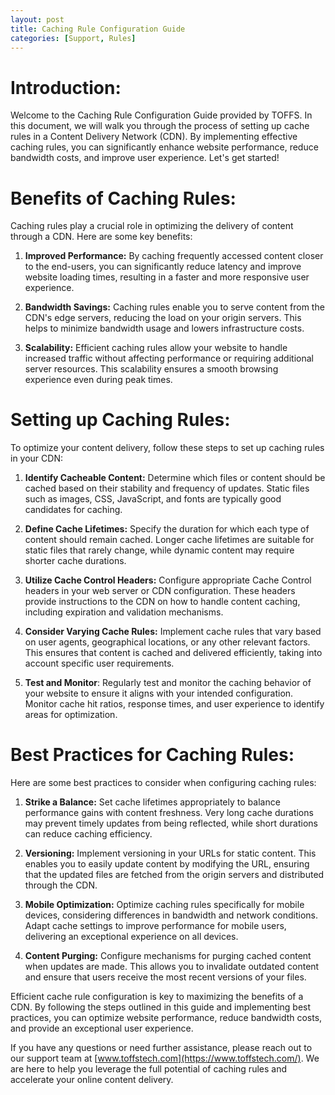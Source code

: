 ```yaml
---
layout: post
title: Caching Rule Configuration Guide
categories: [Support, Rules]
---
```

# Introduction:
Welcome to the Caching Rule Configuration Guide provided by TOFFS. In this document, we will walk you through the process of setting up cache rules in a Content Delivery Network (CDN). By implementing effective caching rules, you can significantly enhance website performance, reduce bandwidth costs, and improve user experience. Let's get started!

# Benefits of Caching Rules:
Caching rules play a crucial role in optimizing the delivery of content through a CDN. Here are some key benefits:

1. **Improved Performance:** By caching frequently accessed content closer to the end-users, you can significantly reduce latency and improve website loading times, resulting in a faster and more responsive user experience.

2. **Bandwidth Savings:** Caching rules enable you to serve content from the CDN's edge servers, reducing the load on your origin servers. This helps to minimize bandwidth usage and lowers infrastructure costs.

3. **Scalability:** Efficient caching rules allow your website to handle increased traffic without affecting performance or requiring additional server resources. This scalability ensures a smooth browsing experience even during peak times.

# Setting up Caching Rules:
To optimize your content delivery, follow these steps to set up caching rules in your CDN:

1. **Identify Cacheable Content:** Determine which files or content should be cached based on their stability and frequency of updates. Static files such as images, CSS, JavaScript, and fonts are typically good candidates for caching.

2. **Define Cache Lifetimes:** Specify the duration for which each type of content should remain cached. Longer cache lifetimes are suitable for static files that rarely change, while dynamic content may require shorter cache durations.

3. **Utilize Cache Control Headers:** Configure appropriate Cache Control headers in your web server or CDN configuration. These headers provide instructions to the CDN on how to handle content caching, including expiration and validation mechanisms.

4. **Consider Varying Cache Rules:** Implement cache rules that vary based on user agents, geographical locations, or any other relevant factors. This ensures that content is cached and delivered efficiently, taking into account specific user requirements.

5. **Test and Monitor**: Regularly test and monitor the caching behavior of your website to ensure it aligns with your intended configuration. Monitor cache hit ratios, response times, and user experience to identify areas for optimization.

# Best Practices for Caching Rules:
Here are some best practices to consider when configuring caching rules:

1. **Strike a Balance:** Set cache lifetimes appropriately to balance performance gains with content freshness. Very long cache durations may prevent timely updates from being reflected, while short durations can reduce caching efficiency.

2. **Versioning:** Implement versioning in your URLs for static content. This enables you to easily update content by modifying the URL, ensuring that the updated files are fetched from the origin servers and distributed through the CDN.

3. **Mobile Optimization:** Optimize caching rules specifically for mobile devices, considering differences in bandwidth and network conditions. Adapt cache settings to improve performance for mobile users, delivering an exceptional experience on all devices.

4. **Content Purging:** Configure mechanisms for purging cached content when updates are made. This allows you to invalidate outdated content and ensure that users receive the most recent versions of your files.

Efficient cache rule configuration is key to maximizing the benefits of a CDN. By following the steps outlined in this guide and implementing best practices, you can optimize website performance, reduce bandwidth costs, and provide an exceptional user experience.

If you have any questions or need further assistance, please reach out to our support team at [www.toffstech.com](https://www.toffstech.com/). We are here to help you leverage the full potential of caching rules and accelerate your online content delivery.
